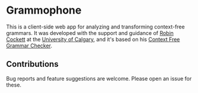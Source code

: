 # Grammophone

This is a client-side web app for analyzing and transforming context-free grammars. It was developed with the support and guidance of [Robin Cockett](http://pages.cpsc.ucalgary.ca/~robin/) at the [University of Calgary](http://ucalgary.ca), and it's based on his [Context Free Grammar Checker](http://smlweb.cpsc.ucalgary.ca).

## Contributions

Bug reports and feature suggestions are welcome. Please open an issue for these.
